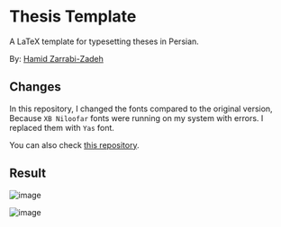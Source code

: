 # Thesis Template

A LaTeX template for typesetting theses in Persian.

By: [Hamid Zarrabi-Zadeh](https://github.com/zarrabi)


## Changes
In this repository, I changed the fonts compared to the original version, Because <code>XB Niloofar</code> fonts were running on my system with errors. I replaced them with <code>Yas</code> font.

You can also check [this repository](https://github.com/rezaAdinepour/Bachelors-Thesis.git).
## Result
![image](2.png)

![image](1.png)
